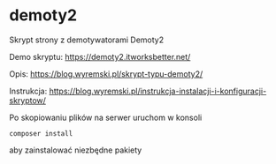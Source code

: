# demoty2
Skrypt strony z demotywatorami Demoty2

Demo skryptu: https://demoty2.itworksbetter.net/

Opis: https://blog.wyremski.pl/skrypt-typu-demoty2/

Instrukcja: https://blog.wyremski.pl/instrukcja-instalacji-i-konfiguracji-skryptow/

Po skopiowaniu plików na serwer uruchom w konsoli 
```
composer install
```
aby zainstalować niezbędne pakiety
